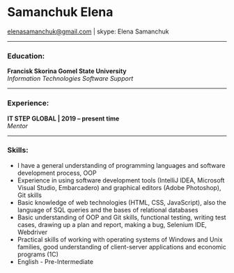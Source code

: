 # Samanchuk Elena 
[elenasamanchuk@gmail.com](elenasamanchuk@gmail.com) | skype: Elena Samanchuk

***

### Education:
**Francisk Skorina Gomel State University**  
_Information Technologies Software Support_

***

### Experience:
**IT STEP GLOBAL | 2019 – present time**  
_Mentor_

***


### Skills:
- I have a general understanding of programming languages and software development process, OOP
- Experience in using software development tools (IntelliJ IDEA, Microsoft Visual Studio,
Embarcadero) and graphical editors (Adobe Photoshop), Git skills
- Basic knowledge of web technologies (HTML, CSS, JavaScript), also the language of SQL
queries and the bases of relational databases
- Basic understanding of OOP and Git skills, functional testing, writing test cases, drawing up a plan and report, making a bug, Selenium IDE, Webdriver
- Practical skills of working with operating systems of Windows and Unix families, good
understanding of client-server applications and economic programs (1C)
- English - Pre-Intermediate

